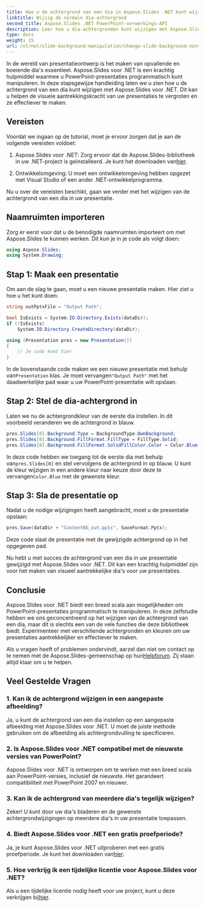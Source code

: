 ```yaml
---
title: Hoe u de achtergrond van een dia in Aspose.Slides .NET kunt wijzigen
linktitle: Wijzig de normale dia-achtergrond
second_title: Aspose.Slides .NET PowerPoint-verwerkings-API
description: Leer hoe u dia-achtergronden kunt wijzigen met Aspose.Slides voor .NET en verbluffende PowerPoint-presentaties kunt maken.
type: docs
weight: 15
url: /nl/net/slide-background-manipulation/change-slide-background-normal/
---
```


In de wereld van presentatieontwerp is het maken van opvallende en boeiende dia's essentieel. Aspose.Slides voor .NET is een krachtig hulpmiddel waarmee u PowerPoint-presentaties programmatisch kunt manipuleren. In deze stapsgewijze handleiding laten we u zien hoe u de achtergrond van een dia kunt wijzigen met Aspose.Slides voor .NET. Dit kan u helpen de visuele aantrekkingskracht van uw presentaties te vergroten en ze effectiever te maken. 

## Vereisten

Voordat we ingaan op de tutorial, moet je ervoor zorgen dat je aan de volgende vereisten voldoet:

1.  Aspose.Slides voor .NET: Zorg ervoor dat de Aspose.Slides-bibliotheek in uw .NET-project is geïnstalleerd. Je kunt het downloaden van[hier](https://releases.aspose.com/slides/net/).

2. Ontwikkelomgeving: U moet een ontwikkelomgeving hebben opgezet met Visual Studio of een ander .NET-ontwikkelprogramma.

Nu u over de vereisten beschikt, gaan we verder met het wijzigen van de achtergrond van een dia in uw presentatie.

## Naamruimten importeren

Zorg er eerst voor dat u de benodigde naamruimten importeert om met Aspose.Slides te kunnen werken. Dit kun je in je code als volgt doen:

```csharp
using Aspose.Slides;
using System.Drawing;
```

## Stap 1: Maak een presentatie

Om aan de slag te gaan, moet u een nieuwe presentatie maken. Hier ziet u hoe u het kunt doen:

```csharp
string outPptxFile = "Output Path";

bool IsExists = System.IO.Directory.Exists(dataDir);
if (!IsExists)
    System.IO.Directory.CreateDirectory(dataDir);

using (Presentation pres = new Presentation())
{
    // Je code komt hier
}
```

In de bovenstaande code maken we een nieuwe presentatie met behulp van`Presentation` klas. Je moet vervangen`"Output Path"` met het daadwerkelijke pad waar u uw PowerPoint-presentatie wilt opslaan.

## Stap 2: Stel de dia-achtergrond in

Laten we nu de achtergrondkleur van de eerste dia instellen. In dit voorbeeld veranderen we de achtergrond in blauw.

```csharp
pres.Slides[0].Background.Type = BackgroundType.OwnBackground;
pres.Slides[0].Background.FillFormat.FillType = FillType.Solid;
pres.Slides[0].Background.FillFormat.SolidFillColor.Color = Color.Blue;
```

 In deze code hebben we toegang tot de eerste dia met behulp van`pres.Slides[0]` en stel vervolgens de achtergrond in op blauw. U kunt de kleur wijzigen in een andere kleur naar keuze door deze te vervangen`Color.Blue` met de gewenste kleur.

## Stap 3: Sla de presentatie op

Nadat u de nodige wijzigingen heeft aangebracht, moet u de presentatie opslaan:

```csharp
pres.Save(dataDir + "ContentBG_out.pptx", SaveFormat.Pptx);
```

Deze code slaat de presentatie met de gewijzigde achtergrond op in het opgegeven pad.

Nu hebt u met succes de achtergrond van een dia in uw presentatie gewijzigd met Aspose.Slides voor .NET. Dit kan een krachtig hulpmiddel zijn voor het maken van visueel aantrekkelijke dia's voor uw presentaties.

## Conclusie

Aspose.Slides voor .NET biedt een breed scala aan mogelijkheden om PowerPoint-presentaties programmatisch te manipuleren. In deze zelfstudie hebben we ons geconcentreerd op het wijzigen van de achtergrond van een dia, maar dit is slechts een van de vele functies die deze bibliotheek biedt. Experimenteer met verschillende achtergronden en kleuren om uw presentaties aantrekkelijker en effectiever te maken.

 Als u vragen heeft of problemen ondervindt, aarzel dan niet om contact op te nemen met de Aspose.Slides-gemeenschap op hun[Helpforum](https://forum.aspose.com/). Zij staan altijd klaar om u te helpen.

## Veel Gestelde Vragen

### 1. Kan ik de achtergrond wijzigen in een aangepaste afbeelding?

Ja, u kunt de achtergrond van een dia instellen op een aangepaste afbeelding met Aspose.Slides voor .NET. U moet de juiste methode gebruiken om de afbeelding als achtergrondvulling te specificeren.

### 2. Is Aspose.Slides voor .NET compatibel met de nieuwste versies van PowerPoint?

Aspose.Slides voor .NET is ontworpen om te werken met een breed scala aan PowerPoint-versies, inclusief de nieuwste. Het garandeert compatibiliteit met PowerPoint 2007 en nieuwer.

### 3. Kan ik de achtergrond van meerdere dia's tegelijk wijzigen?

Zeker! U kunt door uw dia's bladeren en de gewenste achtergrondwijzigingen op meerdere dia's in uw presentatie toepassen.

### 4. Biedt Aspose.Slides voor .NET een gratis proefperiode?

 Ja, je kunt Aspose.Slides voor .NET uitproberen met een gratis proefperiode. Je kunt het downloaden van[hier](https://releases.aspose.com/).

### 5. Hoe verkrijg ik een tijdelijke licentie voor Aspose.Slides voor .NET?

 Als u een tijdelijke licentie nodig heeft voor uw project, kunt u deze verkrijgen bij[hier](https://purchase.aspose.com/temporary-license/).